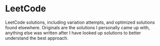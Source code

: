 # LeetCode
LeetCode solutions, including variation attempts, and optimized solutions found elsewhere. Originals are the solutions I personally came up with, anything else was written after I have looked up solutions to better understand the best approach.
